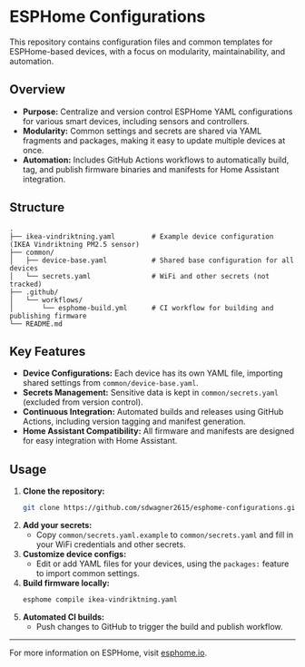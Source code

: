 # ESPHome Configurations

This repository contains configuration files and common templates for ESPHome-based devices, with a focus on modularity, maintainability, and automation.

## Overview

- **Purpose:** Centralize and version control ESPHome YAML configurations for various smart devices, including sensors and controllers.
- **Modularity:** Common settings and secrets are shared via YAML fragments and packages, making it easy to update multiple devices at once.
- **Automation:** Includes GitHub Actions workflows to automatically build, tag, and publish firmware binaries and manifests for Home Assistant integration.

## Structure

```
.
├── ikea-vindriktning.yaml         # Example device configuration (IKEA Vindriktning PM2.5 sensor)
├── common/
│   ├── device-base.yaml           # Shared base configuration for all devices
│   └── secrets.yaml               # WiFi and other secrets (not tracked)
├── .github/
│   └── workflows/
│       └── esphome-build.yml      # CI workflow for building and publishing firmware
└── README.md
```

## Key Features

- **Device Configurations:** Each device has its own YAML file, importing shared settings from `common/device-base.yaml`.
- **Secrets Management:** Sensitive data is kept in `common/secrets.yaml` (excluded from version control).
- **Continuous Integration:** Automated builds and releases using GitHub Actions, including version tagging and manifest generation.
- **Home Assistant Compatibility:** All firmware and manifests are designed for easy integration with Home Assistant.

## Usage

1. **Clone the repository:**
	```bash
	git clone https://github.com/sdwagner2615/esphome-configurations.git
	```
2. **Add your secrets:**
	- Copy `common/secrets.yaml.example` to `common/secrets.yaml` and fill in your WiFi credentials and other secrets.
3. **Customize device configs:**
	- Edit or add YAML files for your devices, using the `packages:` feature to import common settings.
4. **Build firmware locally:**
	```bash
	esphome compile ikea-vindriktning.yaml
	```
5. **Automated CI builds:**
	- Push changes to GitHub to trigger the build and publish workflow.

---
For more information on ESPHome, visit [esphome.io](https://esphome.io/).
